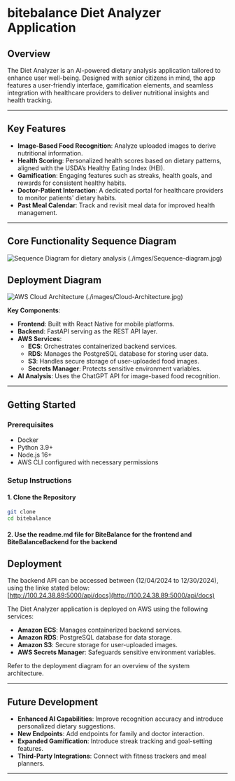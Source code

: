 # bitebalance **Diet Analyzer Application**


## **Overview**  
The Diet Analyzer is an AI-powered dietary analysis application tailored to enhance user well-being. Designed with senior citizens in mind, the app features a user-friendly interface, gamification elements, and seamless integration with healthcare providers to deliver nutritional insights and health tracking.

---

## **Key Features**  
- **Image-Based Food Recognition**: Analyze uploaded images to derive nutritional information.  
- **Health Scoring**: Personalized health scores based on dietary patterns, aligned with the USDA’s Healthy Eating Index (HEI).  
- **Gamification**: Engaging features such as streaks, health goals, and rewards for consistent healthy habits.  
- **Doctor-Patient Interaction**: A dedicated portal for healthcare providers to monitor patients' dietary habits.  
- **Past Meal Calendar**: Track and revisit meal data for improved health management.

---
## **Core Functionality Sequence Diagram**  

![Sequence Diagram for dietary analysis](#) (./imges/Sequence-diagram.jpg)


## **Deployment Diagram**  

![AWS Cloud Architecture](#) (./images/Cloud-Architecture.jpg)   

**Key Components**:
- **Frontend**: Built with React Native for mobile platforms.  
- **Backend**: FastAPI serving as the REST API layer.  
- **AWS Services**: 
  - **ECS**: Orchestrates containerized backend services.
  - **RDS**: Manages the PostgreSQL database for storing user data.
  - **S3**: Handles secure storage of user-uploaded food images.
  - **Secrets Manager**: Protects sensitive environment variables.
- **AI Analysis**: Uses the ChatGPT API for image-based food recognition.

---

## **Getting Started**  

### **Prerequisites**  
- Docker  
- Python 3.9+  
- Node.js 16+  
- AWS CLI configured with necessary permissions  

### **Setup Instructions**  

#### 1. Clone the Repository  
```bash
git clone 
cd bitebalance
```

#### 2. Use the readme.md file for BiteBalance for the frontend and BiteBalanceBackend for the backend  


## **Deployment**  
The backend API can be accessed between (12/04/2024 to 12/30/2024), using the linke stated below:  
[http://100.24.38.89:5000/api/docs](http://100.24.38.89:5000/api/docs)

The Diet Analyzer application is deployed on AWS using the following services:  
- **Amazon ECS**: Manages containerized backend services.  
- **Amazon RDS**: PostgreSQL database for data storage.  
- **Amazon S3**: Secure storage for user-uploaded images.  
- **AWS Secrets Manager**: Safeguards sensitive environment variables.  

Refer to the deployment diagram for an overview of the system architecture.  

---

## **Future Development**  

- **Enhanced AI Capabilities**: Improve recognition accuracy and introduce personalized dietary suggestions.  
- **New Endpoints**: Add endpoints for family and doctor interaction.  
- **Expanded Gamification**: Introduce streak tracking and goal-setting features.  
- **Third-Party Integrations**: Connect with fitness trackers and meal planners.  

---